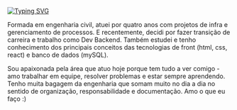 [![Typing SVG](https://readme-typing-svg.herokuapp.com?font=Work+Sans&size=25&color=F01789&lines=%3C+Olá,+eu+sou+Amanda+%F0%9F%91%8B+%2F%3E+)](https://git.io/typing-svg)

Formada em engenharia civil, atuei por quatro anos com projetos de infra e gerenciamento de processos. E recentemente, decidi por fazer transição de carreira e trabalho como Dev Backend. Também estudei e tenho conhecimento dos principais conceitos das tecnologias de front (html, css, react) e banco de dados (mySQL).

Sou apaixonada pela área que atuo hoje porque tem tudo a ver comigo - amo trabalhar em equipe, resolver problemas e estar sempre aprendendo. Tenho muita bagagem da engenharia que somam muito no dia a dia no sentido de organização, responsabilidade e documentação. Amo o que eu faço :)
